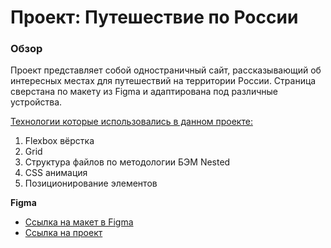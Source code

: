 # Проект: Путешествие по России

### Обзор

Проект представляет собой одностраничный сайт, рассказывающий об интересных местах для путешествий на территории России. Страница сверстана по макету из Figma и адаптирована под различные устройства.

<ins>Технологии которые использовались в данном проекте:</ins>

1.  Flexbox вёрстка
2.  Grid
3.  Структура файлов по методологии БЭМ Nested
4.  CSS анимация
5.  Позиционирование элементов

**Figma**

- [Ссылка на макет в Figma](https://www.figma.com/file/5S2WSbEFL6awjVWJ0NWL8Q/Sprint-3_-Russia-_-desktop-mobile?node-id=28503%3A0)
- [Ссылка на проект](https://maksimnikolaev.github.io/russian-travel/index.html)
